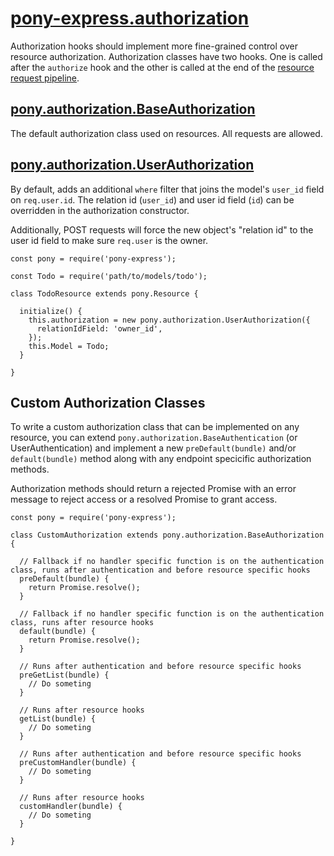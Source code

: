 # [pony-express.authorization](../src/authorization.js)

Authorization hooks should implement more fine-grained control over resource authorization. Authorization classes have two hooks. One is called after the `authorize` hook and the other is called at the end of the [resource request pipeline](./resources.md#request-pipeline).

## [pony.authorization.BaseAuthorization](../src/authorization/base.js)

The default authorization class used on resources. All requests are allowed.

## [pony.authorization.UserAuthorization](../src/authorization/user.js)

By default, adds an additional `where` filter that joins the model's `user_id` field on `req.user.id`. The relation id (`user_id`) and user id field (`id`) can be overridden in the authorization constructor.

Additionally, POST requests will force the new object's "relation id" to the user id field to make sure `req.user` is the owner.

```
const pony = require('pony-express');

const Todo = require('path/to/models/todo');

class TodoResource extends pony.Resource {
  
  initialize() {
    this.authorization = new pony.authorization.UserAuthorization({
      relationIdField: 'owner_id',
    });
    this.Model = Todo;
  }

}
```

## Custom Authorization Classes

To write a custom authorization class that can be implemented on any resource, you can extend `pony.authorization.BaseAuthentication` (or UserAuthentication) and implement a new `preDefault(bundle)` and/or `default(bundle)` method along with any endpoint specicific authorization methods.

Authorization methods should return a rejected Promise with an error message to reject access or a resolved Promise to grant access.

```
const pony = require('pony-express');

class CustomAuthorization extends pony.authorization.BaseAuthorization {

  // Fallback if no handler specific function is on the authentication class, runs after authentication and before resource specific hooks
  preDefault(bundle) {
    return Promise.resolve();
  }
  
  // Fallback if no handler specific function is on the authentication class, runs after resource hooks
  default(bundle) {
    return Promise.resolve();
  }

  // Runs after authentication and before resource specific hooks
  preGetList(bundle) {
    // Do someting
  }

  // Runs after resource hooks
  getList(bundle) {
    // Do someting
  }
  
  // Runs after authentication and before resource specific hooks
  preCustomHandler(bundle) {
    // Do someting
  }

  // Runs after resource hooks
  customHandler(bundle) {
    // Do someting
  }

}

```